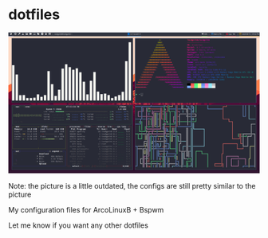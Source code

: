 # dotfiles
![screenshot](https://github.com/iinc0gnit0/dotfiles/blob/master/screenshot.png)

Note: the picture is a little outdated, the configs are still pretty similar to the picture

My configuration files for ArcoLinuxB + Bspwm

Let me know if you want any other dotfiles
